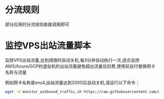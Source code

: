 # 分流规则
部分应用的分流规则直接调用即可

# 监控VPS出站流量脚本
监控VPS出站流量,达到阈值时自动关机,每3分钟自动执行一次,适合监控AWS/Azure/GCP的虚拟机的出站流量避免超出流量后扣费,使用前自行替换网卡名称与流量

例如网卡名称是ens4,出站流量达到200G后自动关机,请运行以下命令：
```bash
wget -O monitor_outbound_traffic.sh https://raw.githubusercontent.com/whereisxiaobaobei/code-kitchen/main/monitor_outbound_traffic.sh && chmod +x monitor_outbound_traffic.sh && ./monitor_outbound_traffic.sh ens4 200

